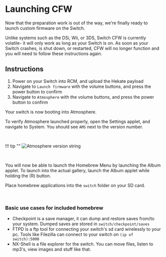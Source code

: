 # Launching CFW

Now that the preparation work is out of the way, we're finally ready to launch custom firmware on the Switch.

Unlike systems such as the DSi, Wii, or 3DS, Switch CFW is currently volatile- it will only work as long as your Switch is on. As soon as your Switch crashes, is shut down, or restarted, CFW will no longer function and you will need to follow these instructions again.

## Instructions

1. Power on your Switch into RCM, and upload the Hekate payload
2. Navigate to `Launch firmware` with the volume buttons, and press the power button to confirm
3. Navigate to `Atmosphere` with the volume buttons, and press the power button to confirm

Your switch is now booting into Atmosphere.

To verify Atmosphere launched properly, open the Settings applet, and navigate to System. You should see `AMS` next to the version number.

&nbsp;

!!! tip ""
    ![Atmosphere version string](../img/launching_cfw_atmosphere_version_string.jpg)

&nbsp;

You will now be able to launch the Homebrew Menu by launching the Album applet. To launch into the actual gallery, launch the Album applet while holding the (R) button.

Place homebrew applications into the `switch` folder on your SD card.

&nbsp;

### Basic use cases for included homebrew
- Checkpoint is a save manager, it can dump and restore saves from/to your system. Dumped saves are stored in `switch/checkpoint/saves`
- FTPD is a ftp tool for connecting your switch's sd card wirelessly to your pc. Tools like Filezilla can connect to your switch on `(ip of switch):5000`
- NX-Shell is a file explorer for the switch. You can move files, listen to mp3's, view images and stuff like that.